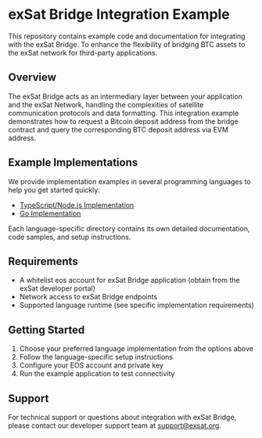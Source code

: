 # exSat Bridge Integration Example

This repository contains example code and documentation for integrating with the exSat Bridge. To enhance the flexibility of bridging BTC assets to the exSat network for third-party applications.

## Overview

The exSat Bridge acts as an intermediary layer between your application and the exSat Network, handling the complexities of satellite communication protocols and data formatting. This integration example demonstrates how to request a Bitcoin deposit address from the bridge contract and query the corresponding BTC deposit address via EVM address.

## Example Implementations

We provide implementation examples in several programming languages to help you get started quickly:

- [TypeScript/Node.js Implementation](./typescript/README.md)
- [Go Implementation](./golang/README.md)

Each language-specific directory contains its own detailed documentation, code samples, and setup instructions.

## Requirements

- A whitelist eos account for exSat Bridge application (obtain from the exSat developer portal)
- Network access to exSat Bridge endpoints
- Supported language runtime (see specific implementation requirements)

## Getting Started

1. Choose your preferred language implementation from the options above
2. Follow the language-specific setup instructions
3. Configure your EOS account and private key
4. Run the example application to test connectivity

## Support

For technical support or questions about integration with exSat Bridge, please contact our developer support team at support@exsat.org.

